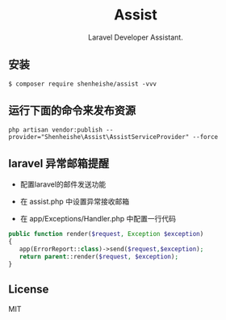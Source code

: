 <h1 align="center"> Assist </h1>

<p align="center"> Laravel Developer Assistant.</p>


## 安装

```shell
$ composer require shenheishe/assist -vvv
```

## 运行下面的命令来发布资源

```shell
php artisan vendor:publish --provider="Shenheishe\Assist\AssistServiceProvider" --force
```

## laravel 异常邮箱提醒

- 配置laravel的邮件发送功能
- 在 assist.php 中设置异常接收邮箱

- 在 app/Exceptions/Handler.php 中配置一行代码
```php
public function render($request, Exception $exception)
{
   app(ErrorReport::class)->send($request,$exception);
   return parent::render($request, $exception);
}
```

## License

MIT